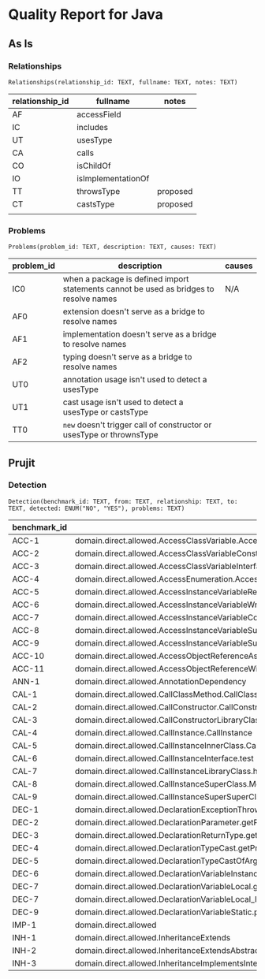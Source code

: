 # Quality Report for Java

## As Is

### Relationships

`Relationships(relationship_id: TEXT, fullname: TEXT, notes: TEXT)`

| relationship_id | fullname | notes |
| -------------- | --------- | ----- |
| AF | accessField |  |
| IC | includes |  |
| UT | usesType |  |
| CA | calls |  |
| CO | isChildOf |  |
| IO | isImplementationOf |  |
| TT | throwsType | proposed |
| CT | castsType | proposed |
|  |  |  |

### Problems

`Problems(problem_id: TEXT, description: TEXT, causes: TEXT)`

| problem_id | description | causes |
| --------- | ----------- | ------ |
| IC0 | when a package is defined import statements cannot be used as bridges to resolve names | N/A |
| AF0 | extension doesn't serve as a bridge to resolve names |  |
| AF1 | implementation doesn't serve as a bridge to resolve names |  |
| AF2 | typing doesn't serve as a bridge to resolve names |  |
| UT0 | annotation usage isn't used to detect a usesType |  |
| UT1 | cast usage isn't used to detect a usesType or castsType |  |
| TT0 | `new` doesn't trigger call of constructor or usesType or thrownsType |

## Prujit

### Detection

`Detection(benchmark_id: TEXT, from: TEXT, relationship: TEXT, to: TEXT, detected: ENUM("NO", "YES"), problems: TEXT)`

| benchmark_id | from | relationship | to | detected | problems |
| ------------ | ---- | ------------ | --- | ------- | -------- |
| ACC-1 | domain.direct.allowed.AccessClassVariable.AccessClassVariable | AF | technology.direct.dao.CheckInDAO.currentLocation | NO | IC0 |
| ACC-2 | domain.direct.allowed.AccessClassVariableConstant.testAccessStaticFinalAttribute | AF | technology.direct.dao.UserDAO.name | YES |  |
| ACC-3 | domain.direct.allowed.AccessClassVariableInterface.testAccessFinalAttribute | AF | technology.direct.dao.ISierraDAO.NAME | YES |  |
| ACC-4 | domain.direct.allowed.AccessEnumeration.AccessEnumeration | AF | technology.direct.dao.TipDAO.ONE | NO | IC0 |
| ACC-5 | domain.direct.allowed.AccessInstanceVariableRead.AccessInstanceVariableRead | AF | technology.direct.dao.ProfileDAO.name | NO | AF0 |
| ACC-6 | domain.direct.allowed.AccessInstanceVariableWrite.AccessInstanceVariableWrite | AF | technology.direct.dao.ProfileDAO.name | NO | AF0 |
| ACC-7 | domain.direct.allowed.AccessInstanceVariableConstant.testAccessFinalAttribute | AF | technology.direct.dao.UserDAO.message | NO | AF0 |
| ACC-8 | domain.direct.allowed.AccessInstanceVariableSuperClass.Method | AF | domain.direct.Base.VariableOnSuperClass | NO | AF0,AF2 |
| ACC-9 | domain.direct.allowed.AccessInstanceVariableSuperSuperClass.Method | AF | domain.direct.Base.VariableOnSuperClass | NO | AF0,AF2 |
| ACC-10 | domain.direct.allowed.AccessObjectReferenceAsParameter.AccessObjectReferenceAsParameter | AF | domain.direct.Base.profileDao | NO | AF0 |
| ACC-11 | domain.direct.allowed.AccessObjectReferenceWithinIfStatement.AccessObjectReferenceWithinIfStatement | AF | domain.direct.Base.profileDao | NO | AF0 |
| ANN-1 | domain.direct.allowed.AnnotationDependency | UT | technology.direct.dao.SettingsAnnotation | NO | UT0 |
| CAL-1 | domain.direct.allowed.CallClassMethod.CallClassMethod | CA | technology.direct.dao.BadgesDAO.getAllBadges | NO | IC0 |
| CAL-2 | domain.direct.allowed.CallConstructor.CallConstructor | CA | technology.direct.dao.AccountDAO.AccountDAO | NO | TT0 |
| CAL-3 | domain.direct.allowed.CallConstructorLibraryClass.handleCallback | CA | fi.foyt.foursquare.api.FoursquareApi.FoursquareApi | NO | TT0 |
| CAL-4 | domain.direct.allowed.CallInstance.CallInstance | CA | technology.direct.dao.ProfileDAO.getCampaignType | NO | AF1 |
| CAL-5 | domain.direct.allowed.CallInstanceInnerClass.CallMethodInstanceInnerClass | CA | technology.direct.dao.CallInstanceOuterClassDAO.CallInstanceInnerClassDAO.getNext | NO | AF1 |
| CAL-6 | domain.direct.allowed.CallInstanceInterface.test | CA | technology.direct.dao.CallInstanceInterfaceDAO.InterfaceMethod | NO | AF2 |
| CAL-7 | domain.direct.allowed.CallInstanceLibraryClass.handleCallback | CA | fi.foyt.foursquare.api.FoursquareApi.getAuthenticationUrl | NO | AF1,AF2 |
| CAL-8 | domain.direct.allowed.CallInstanceSuperClass.MethodOfSuperClass | CA | technology.direct.subclass.CallInstanceSubClassDOA.MethodOnSuperClass | NO | AF1 |
| CAL-9 | domain.direct.allowed.CallInstanceSuperSuperClass.MethodOfSuperClass | CA | technology.direct.subclass.CallInstanceSubSubClassDOA.MethodOnSuperClass | NO | AF1 |
| DEC-1 | domain.direct.allowed.DeclarationExceptionThrows.getStatics | CA | technology.direct.dao.StaticsException.StaticsException | NO | TT0 |
| DEC-2 | domain.direct.allowed.DeclarationParameter.getProfileInformation.dao | UT | technology.direct.dao.ProfileDAO | YES |  |
| DEC-3 | domain.direct.allowed.DeclarationReturnType.getVenues | UT | technology.direct.dao.VenueDAO | YES |  |
| DEC-4 | domain.direct.allowed.DeclarationTypeCast.getProfileInformation | UT | technology.direct.dao.ProfileDAO | NO | UT1 |
| DEC-5 | domain.direct.allowed.DeclarationTypeCastOfArgument.initializeProfileInformation | UT | technology.direct.dao.ProfileDAO | NO | UT1 |
| DEC-6 | domain.direct.allowed.DeclarationVariableInstance.pdao | UT | technology.direct.dao.ProfileDAO | YES |  |
| DEC-7 | domain.direct.allowed.DeclarationVariableLocal.getProfileInformation.pdao | UT | technology.direct.dao.ProfileDAO | YES |  |
| DEC-7 | domain.direct.allowed.DeclarationVariableLocal_Initialized.getProfileInformation.pdao | UT | technology.direct.dao.ProfileDAO | YES |  |
| DEC-9 | domain.direct.allowed.DeclarationVariableStatic.pdao | UT | technology.direct.dao.ProfileDAO | YES |  |
| IMP-1 | domain.direct.allowed | IC | technology.direct.dao.AccountDAO | YES |  |
| INH-1 | domain.direct.allowed.InheritanceExtends | CO | technology.direct.dao.HistoryDAO | YES |  |
| INH-2 | domain.direct.allowed.InheritanceExtendsAbstractClass | CO | technology.direct.dao.FriendsDAO | YES |  |
| INH-3 | domain.direct.allowed.InheritanceImplementsInterface | IO | technology.direct.dao.IMapDAO | YES |  |
